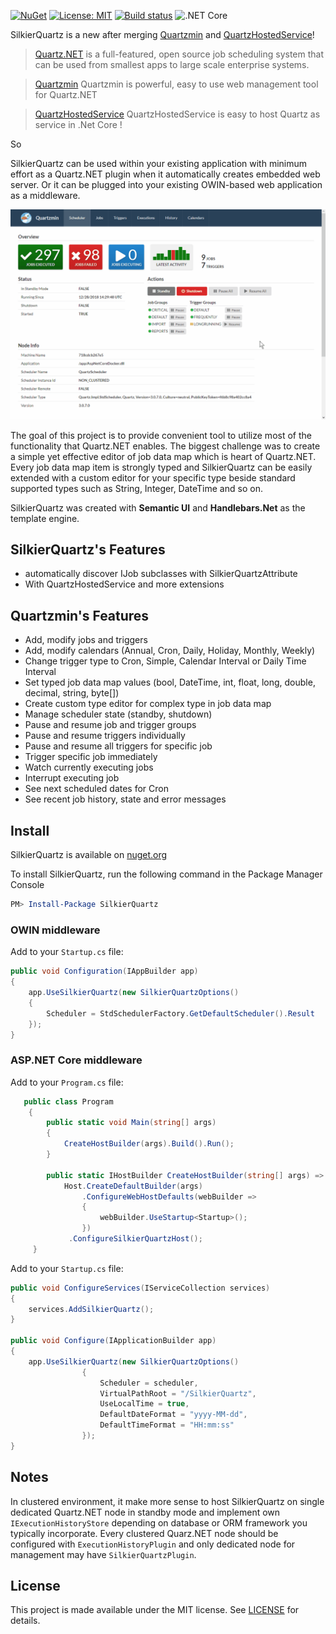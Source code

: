 

[![NuGet](https://img.shields.io/nuget/v/SilkierQuartz.svg)](https://www.nuget.org/packages/SilkierQuartz)
[![License: MIT](https://img.shields.io/badge/License-MIT-green.svg)](LICENSE)
[![Build status](https://ci.appveyor.com/api/projects/status/0ojmooqvycks11kw?svg=true)](https://ci.appveyor.com/project/MaiKeBing/silkierquartz)
![.NET Core](https://github.com/maikebing/SilkierQuartz/workflows/.NET%20Core/badge.svg?branch=master)

SilkierQuartz is a new after merging  [Quartzmin](https://github.com/jlucansky/Quartzmin) and  [QuartzHostedService](https://github.com/mukmyash/QuartzHostedService)!

> [Quartz.NET](https://www.quartz-scheduler.net) is a full-featured, open source job scheduling system that can be used from smallest apps to large scale enterprise systems.


> [Quartzmin](https://github.com/jlucansky/Quartzmin) Quartzmin is powerful, easy to use web management tool for Quartz.NET

>  [QuartzHostedService](https://github.com/mukmyash/QuartzHostedService) QuartzHostedService is easy to host Quartz as service in .Net Core !


So  

SilkierQuartz can be used within your existing application with minimum effort as a Quartz.NET plugin when it automatically creates embedded web server. Or it can be plugged into your existing OWIN-based web application as a middleware.


![Demo](https://raw.githubusercontent.com/jlucansky/public-assets/master/Quartzmin/demo.gif)

The goal of this project is to provide convenient tool to utilize most of the functionality that Quartz.NET enables. The biggest challenge was to create a simple yet effective editor of job data map which is heart of Quartz.NET. Every job data map item is strongly typed and SilkierQuartz can be easily extended with a custom editor for your specific type beside standard supported types such as String, Integer, DateTime and so on. 

SilkierQuartz was created with **Semantic UI** and **Handlebars.Net** as the template engine.

##  SilkierQuartz's Features
  -  automatically discover IJob subclasses with SilkierQuartzAttribute
  -  With QuartzHostedService and more extensions


## Quartzmin's Features
- Add, modify jobs and triggers
- Add, modify calendars (Annual, Cron, Daily, Holiday, Monthly, Weekly)
- Change trigger type to Cron, Simple, Calendar Interval or Daily Time Interval
- Set typed job data map values (bool, DateTime, int, float, long, double, decimal, string, byte[])
- Create custom type editor for complex type in job data map
- Manage scheduler state (standby, shutdown)
- Pause and resume job and trigger groups
- Pause and resume triggers individually
- Pause and resume all triggers for specific job
- Trigger specific job immediately
- Watch currently executing jobs
- Interrupt executing job
- See next scheduled dates for Cron
- See recent job history, state and error messages

## Install
SilkierQuartz is available on [nuget.org](https://www.nuget.org/packages/SilkierQuartz)

To install SilkierQuartz, run the following command in the Package Manager Console
```powershell
PM> Install-Package SilkierQuartz
```

  

### OWIN middleware
Add to your `Startup.cs` file:
```csharp
public void Configuration(IAppBuilder app)
{
    app.UseSilkierQuartz(new SilkierQuartzOptions()
    {
        Scheduler = StdSchedulerFactory.GetDefaultScheduler().Result
    });
}
```

### ASP.NET Core middleware
Add to your `Program.cs` file:

```csharp
   public class Program
    {
        public static void Main(string[] args)
        {
            CreateHostBuilder(args).Build().Run();
        }

        public static IHostBuilder CreateHostBuilder(string[] args) =>
            Host.CreateDefaultBuilder(args)
                .ConfigureWebHostDefaults(webBuilder =>
                {
                    webBuilder.UseStartup<Startup>();
                })
             .ConfigureSilkierQuartzHost();
     }

```
Add to your `Startup.cs` file:
```csharp
public void ConfigureServices(IServiceCollection services)
{
    services.AddSilkierQuartz();
}

public void Configure(IApplicationBuilder app)
{
    app.UseSilkierQuartz(new SilkierQuartzOptions()
                {
                    Scheduler = scheduler,
                    VirtualPathRoot = "/SilkierQuartz",
                    UseLocalTime = true,
                    DefaultDateFormat = "yyyy-MM-dd",
                    DefaultTimeFormat = "HH:mm:ss"
                });
}
```

## Notes
In clustered environment, it make more sense to host SilkierQuartz on single dedicated Quartz.NET node in standby mode and implement own `IExecutionHistoryStore` depending on database or ORM framework you typically incorporate. Every clustered Quarz.NET node should be configured with `ExecutionHistoryPlugin` and only dedicated node for management may have `SilkierQuartzPlugin`.


## License
This project is made available under the MIT license. See [LICENSE](LICENSE) for details.

